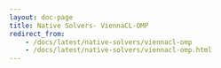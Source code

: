 ```yaml
---
layout: doc-page
title: Native Solvers- ViennaCL-OMP
redirect_from:
    - /docs/latest/native-solvers/viennacl-omp
    - /docs/latest/native-solvers/viennacl-omp.html
---
```

